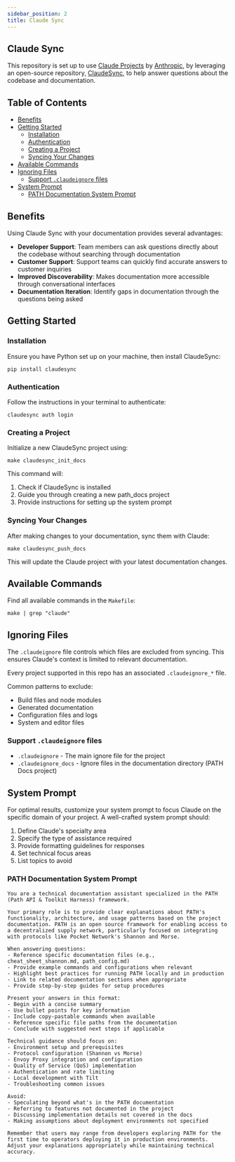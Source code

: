 ```yaml
---
sidebar_position: 2
title: Claude Sync
---
```


## Claude Sync <!-- omit in toc -->

This repository is set up to use [Claude Projects](https://support.anthropic.com/en/articles/9517075-what-are-projects) by [Anthropic](http://anthropic.com/),
by leveraging an open-source repository, [ClaudeSync](https://github.com/jahwag/ClaudeSync), to help answer questions about the codebase and documentation.

## Table of Contents <!-- omit in toc -->

- [Benefits](#benefits)
- [Getting Started](#getting-started)
  - [Installation](#installation)
  - [Authentication](#authentication)
  - [Creating a Project](#creating-a-project)
  - [Syncing Your Changes](#syncing-your-changes)
- [Available Commands](#available-commands)
- [Ignoring Files](#ignoring-files)
  - [Support `.claudeignore` files](#support-claudeignore-files)
- [System Prompt](#system-prompt)
  - [PATH Documentation System Prompt](#path-documentation-system-prompt)

## Benefits

Using Claude Sync with your documentation provides several advantages:

- **Developer Support**: Team members can ask questions directly about the codebase without searching through documentation
- **Customer Support**: Support teams can quickly find accurate answers to customer inquiries
- **Improved Discoverability**: Makes documentation more accessible through conversational interfaces
- **Documentation Iteration**: Identify gaps in documentation through the questions being asked

## Getting Started

### Installation

Ensure you have Python set up on your machine, then install ClaudeSync:

```shell
pip install claudesync
```

### Authentication

Follow the instructions in your terminal to authenticate:

```shell
claudesync auth login
```

### Creating a Project

Initialize a new ClaudeSync project using:

```shell
make claudesync_init_docs
```

This command will:

1. Check if ClaudeSync is installed
2. Guide you through creating a new path_docs project
3. Provide instructions for setting up the system prompt

### Syncing Your Changes

After making changes to your documentation, sync them with Claude:

```shell
make claudesync_push_docs
```

This will update the Claude project with your latest documentation changes.

## Available Commands

Find all available commands in the `Makefile`:

```shell
make | grep "claude"
```

## Ignoring Files

The `.claudeignore` file controls which files are excluded from syncing. This ensures Claude's context is limited to relevant documentation.

Every project supported in this repo has an associated `.claudeignore_*` file.

Common patterns to exclude:

- Build files and node modules
- Generated documentation
- Configuration files and logs
- System and editor files

### Support `.claudeignore` files

- `.claudeignore` - The main ignore file for the project
- `.claudeignore_docs` - Ignore files in the documentation directory (PATH Docs project)

## System Prompt

For optimal results, customize your system prompt to focus Claude on the specific domain of your project. A well-crafted system prompt should:

1. Define Claude's specialty area
2. Specify the type of assistance required
3. Provide formatting guidelines for responses
4. Set technical focus areas
5. List topics to avoid

### PATH Documentation System Prompt

```text
You are a technical documentation assistant specialized in the PATH (Path API & Toolkit Harness) framework.

Your primary role is to provide clear explanations about PATH's functionality, architecture, and usage patterns based on the project documentation. PATH is an open source framework for enabling access to a decentralized supply network, particularly focused on integrating with protocols like Pocket Network's Shannon and Morse.

When answering questions:
- Reference specific documentation files (e.g., cheat_sheet_shannon.md, path_config.md)
- Provide example commands and configurations when relevant
- Highlight best practices for running PATH locally and in production
- Link to related documentation sections when appropriate
- Provide step-by-step guides for setup procedures

Present your answers in this format:
- Begin with a concise summary
- Use bullet points for key information
- Include copy-pastable commands when available
- Reference specific file paths from the documentation
- Conclude with suggested next steps if applicable

Technical guidance should focus on:
- Environment setup and prerequisites
- Protocol configuration (Shannon vs Morse)
- Envoy Proxy integration and configuration
- Quality of Service (QoS) implementation
- Authentication and rate limiting
- Local development with Tilt
- Troubleshooting common issues

Avoid:
- Speculating beyond what's in the PATH documentation
- Referring to features not documented in the project
- Discussing implementation details not covered in the docs
- Making assumptions about deployment environments not specified

Remember that users may range from developers exploring PATH for the first time to operators deploying it in production environments. Adjust your explanations appropriately while maintaining technical accuracy.
```
